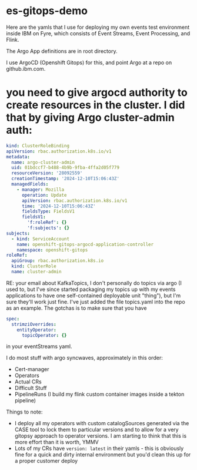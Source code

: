 # es-gitops-demo

Here are the yamls that I use for deploying my own events test environment inside IBM on Fyre, which consists of Event Streams, Event Processing, and Flink.

The Argo App definitions are in root directory.

I use ArgoCD (Openshift Gitops) for this, and point Argo at a repo on github.ibm.com. 

# you need to give argocd authority to create resources in the cluster. I did that by giving Argo cluster-admin auth:

```yaml
kind: ClusterRoleBinding
apiVersion: rbac.authorization.k8s.io/v1
metadata:
  name: argo-cluster-admin
  uid: 01bdccf7-b488-4b9b-9fba-4ffa2d05f779
  resourceVersion: '28092559'
  creationTimestamp: '2024-12-10T15:06:43Z'
  managedFields:
    - manager: Mozilla
      operation: Update
      apiVersion: rbac.authorization.k8s.io/v1
      time: '2024-12-10T15:06:43Z'
      fieldsType: FieldsV1
      fieldsV1:
        'f:roleRef': {}
        'f:subjects': {}
subjects:
  - kind: ServiceAccount
    name: openshift-gitops-argocd-application-controller
    namespace: openshift-gitops
roleRef:
  apiGroup: rbac.authorization.k8s.io
  kind: ClusterRole
  name: cluster-admin
```  

RE: your email about KafkaTopics, I don't personally do topics via argo (I used to, but I've since started packaging my topics up with my events applications to have one self-contained deployable unit "thing"), but I'm sure they'll work just fine. I've just added the file topics.yaml into the repo as an example. The gotchas is to make sure that you have 
```yaml
spec:
  strimziOverrides:
    entityOperator:
      topicOperator: {}
```
in your eventStreams yaml.

I do most stuff with argo syncwaves, approximately in this order:

- Cert-manager
- Operators
- Actual CRs
- Difficult Stuff
- PipelineRuns (I build my flink custom container images inside a tekton pipeline)

Things to note:
- I deploy all my operators with custom catalogSources generated via the CASE tool to lock them to particular versions and to allow for a very gitopsy approach to operator versions. I am starting to think that this is more effort than it is worth, YMMV
- Lots of my CRs have `version: latest` in their yamls - this is obviously fine for a quick and dirty internal environment but you'd clean this up for a proper customer deploy
